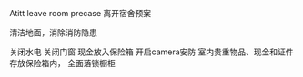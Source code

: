 Atitt leave room precase 离开宿舍预案

清洁地面，消除消防隐患

关闭水电
关闭门窗
现金放入保险箱
开启camera安防
室内贵重物品、现金和证件存放保险箱内，
全面落锁橱柜


